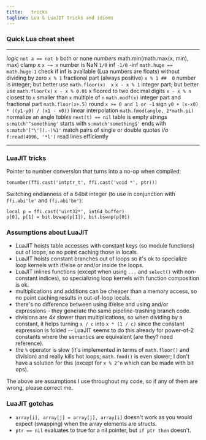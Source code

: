 ```yaml
---
title:   tricks
tagline: Lua & LuaJIT tricks and idioms
---
```


### Quick Lua cheat sheet

------------------------------------------- -------------------------------------------
*logic*
`not a == not b`                            both or none
*numbers*
math.min(math.max(x, min), max)             clamp x
`x ~= x`                                    number is NaN
`1/0`                                       inf
`-1/0`                                      -inf
`math.huge == math.huge-1`                  check if inf is available (Lua numbers are floats) without dividing by zero
`x % 1`                                     fractional part (always positive)
`x % 1 ##  0`                               number is integer; but better use `math.floor(x)  x`
`x - x % 1`                                 integer part; but better use `math.floor(x)`
`x - x % 0.01`                              x floored to two decimal digits
`x - x % n`                                 closest to `x` smaller than `x` multiple of `n`
`math.modf(x)`                              integer part and fractional part
`math.floor(x+.5)`                          round
`x >= 0 and 1 or -1`                        sign
`y0 + (x-x0) * ((y1-y0) / (x1 - x0))`       linear interpolation
`math.fmod(angle, 2*math.pi)`               normalize an angle
*tables*
`next(t) == nil`                            table is empty
*strings*
`s:match'^something'`                       starts with
`s:match'something$'`                       ends with
`s:match'["\'](.-)%1'`                      match pairs of single or double quotes
*i/o*
`f:read(4096, '*l')`                        read lines efficiently
------------------------------------------- -------------------------------------------

### LuaJIT tricks

Pointer to number conversion that turns into a no-op when compiled:

~~~{.lua}
tonumber(ffi.cast('intptr_t', ffi.cast('void *', ptr)))
~~~

Switching endianness of a 64bit integer (to use in conjunction with `ffi.abi'le'` and `ffi.abi'be'`):

~~~{.lua}
local p = ffi.cast('uint32*', int64_buffer)
p[0], p[1] = bit.bswap(p[1]), bit.bswap(p[0])
~~~

### Assumptions about LuaJIT

  * LuaJIT hoists table accesses with constant keys (so module functions) out of loops, so no point caching those in locals.
  * LuaJIT hoists constant branches out of loops so it's ok to specialize loop kernels with if/else or and/or inside the loops.
  * LuaJIT inlines functions (except when using `...` and `select()` with non-constant indices), so specializing loop
    kernels with function composition is ok.
  * multiplications and additions can be cheaper than a memory access, so no point caching results in out-of-loop locals.
  * there's no difference between using if/else and using and/or expressions - they generate the same pipeline-trashing branch code.
  * divisions are 4x slower than multiplications, so when dividing by a constant, it helps turning `x / c` into
    `x * (1 / c)` since the constant expression is folded -- LuaJIT seems to do this already for power-of-2 constants
	 where the semantics are equivalent (are they? need reference).
  * the `%` operator is slow (it's implemented in terms of `math.floor()` and division) and really kills hot loops; `math.fmod()` is
    even slower; I don't have a solution for this (except for `x % 2^n` which can be made with bit ops).

The above are assumptions I use throughout my code, so if any of them are wrong, please correct me.

### LuaJIT gotchas

  * `array[i], array[j] = array[j], array[i]` doesn't work as you would expect (swapping) when the array elements are structs.
  * `ptr == nil` evaluates to true for a nil pointer, but `if ptr then` doesn't.

